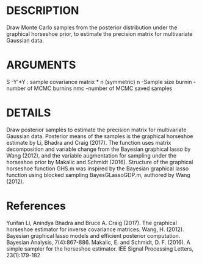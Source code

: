 # DESCRIPTION
Draw Monte Carlo samples from the posterior distribution under the graphical horseshoe prior, to estimate the precision matrix for multivariate Gaussian data.

# ARGUMENTS
S -Y'*Y : sample covariance matrix * n (symmetric)
n -Sample size
burnin -number of MCMC burnins
nmc -number of MCMC saved samples

# DETAILS
Draw posterior samples to estimate the precision matrix for multivariate Gaussian data. Posterior means of the samples is the graphical horseshoe estimate by Li, Bhadra and Craig (2017). The function uses matrix decomposition and variable change from the Bayesian graphical lasso by Wang (2012), and the variable augmentation for sampling under the horseshoe prior by Makalic and Schmidt (2016). Structure of the graphical horseshoe function GHS.m was inspired by the Bayesian graphical lasso function using blocked sampling BayesGLassoGDP.m, authored by Wang (2012).

# References
Yunfan Li, Anindya Bhadra and Bruce A. Craig (2017). The graphical horseshoe estimator for inverse covariance matrices. Wang, H. (2012). Bayesian graphical lasso models and efficient posterior computation. Bayesian Analysis, 7(4):867-886. Makalic, E. and Schmidt, D. F. (2016). A simple sampler for the horseshoe estimator. IEE Signal Processing Letters, 23(1):179-182
